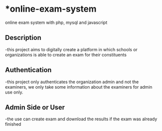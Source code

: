 # *online-exam-system
online exam system with php, mysql and javascript

## Description
-this project aims to digitally create a platform in which schools or organizations is able to create an exam for their constituents 

## Authentication
-this project only authenticates the organization admin and not the examiners, we only take some information about the examiners for admin use only. 

## Admin Side or User
-the use can create exam and download the results if the exam was already finished
